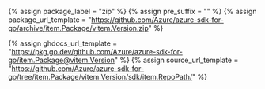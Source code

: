 {% assign package_label = "zip" %}
{% assign pre_suffix = "" %}
{% assign package_url_template = "https://github.com/Azure/azure-sdk-for-go/archive/item.Package/vitem.Version.zip" %}
<!--{% assign msdocs_url_template = "https://docs.microsoft.com/go/api/overview/azure/item.TrimmedPackage-readme" %}-->
{% assign ghdocs_url_template = "https://pkg.go.dev/github.com/Azure/azure-sdk-for-go/item.Package@vitem.Version" %}
{% assign source_url_template = "https://github.com/Azure/azure-sdk-for-go/tree/item.Package/vitem.Version/sdk/item.RepoPath/" %}